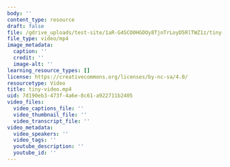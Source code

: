```yaml
---
body: ''
content_type: resource
draft: false
file: /gdrive_uploads/test-site/1aR-G4SCO0HGOOy8TjnTrLoyD5RlTWZ1z/tiny-video.mp4
file_type: video/mp4
image_metadata:
  caption: ''
  credit: ''
  image-alt: ''
learning_resource_types: []
license: https://creativecommons.org/licenses/by-nc-sa/4.0/
resourcetype: Video
title: tiny-video.mp4
uid: 7d190eb3-473f-4a6e-8c61-a922711b2405
video_files:
  video_captions_file: ''
  video_thumbnail_file: ''
  video_transcript_file: ''
video_metadata:
  video_speakers: ''
  video_tags: ''
  youtube_description: ''
  youtube_id: ''
---
```

